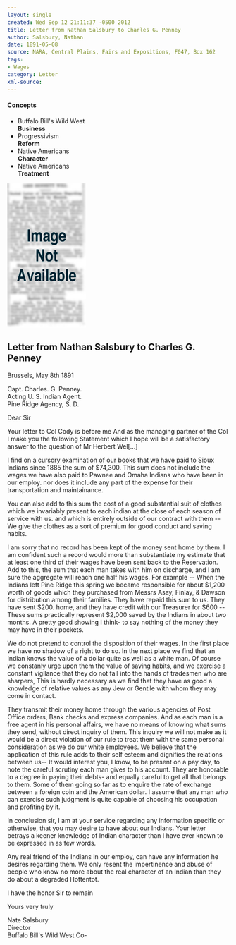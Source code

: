 ```yaml
---
layout: single
created: Wed Sep 12 21:11:37 -0500 2012
title: Letter from Nathan Salsbury to Charles G. Penney
author: Salsbury, Nathan
date: 1891-05-08
source: NARA, Central Plains, Fairs and Expositions, F047, Box 162
tags:
- Wages
category: Letter
xml-source: 
---
```

<div class="concepts">
    <h4>Concepts</h4>
    <div class="keywords">
        <ul>
            <li>
                <span title="BBWW:Business" style="background-color: transparent; ">
                    <a title="BBWW:Business" onmouseover="highlightSpan(this.getAttribute('title'))">
                        Buffalo Bill's Wild West <br>
                        <strong>Business</strong>
                    </a>
                </span>
            </li>
            <li>
                <span title="Progressivism:Reform" style="background-color: transparent; ">
                    <a title="Progressivism:Reform" onmouseover="highlightSpan(this.getAttribute('title'))">
                        Progressivism <br>
                        <strong>Reform</strong>
                    </a>
                </span>
            </li>
            <li>
                <span title="NA:Character" style="background-color: transparent; ">
                    <a title="NA:Character" onmouseover="highlightSpan(this.getAttribute('title'))">
                        Native Americans <br>
                        <strong>Character</strong>
                    </a>
                </span>
            </li>
            <li>
                <span title="NA:Treatment" style="background-color: transparent; ">
                    <a title="NA:Treatment" onmouseover="highlightSpan(this.getAttribute('title'))">
                        Native Americans <br>
                        <strong>Treatment</strong>
                    </a>
                </span>
            </li>
        </ul>
    </div>
</div>

![Image not available](/figures/default_document.png "Image not available")

## Letter from Nathan Salsbury to Charles G. Penney

Brussels, May 8th 1891

Capt. Charles. G. Penney.  
Acting U. S. Indian Agent.  
Pine Ridge Agency, S. D.

Dear Sir

Your letter to Col Cody is before me And as the managing partner of the Col I make you the following Statement which I hope will be a satisfactory answer to the question of Mr Herbert Wel[...]

I find on a cursory examination of our books that <span title="BBWW:Business" style="background-color: transparent; ">we have paid to Sioux Indians since 1885 the sum of $74,300. This sum does not include the wages we have also paid to Pawnee and Omaha Indians who have been in our employ. nor does it include any part of the expense for their transportation and maintainance.</span>

You can also add to this sum the cost of a <span title="BBWW:Business" style="background-color: transparent; ">good substantial suit of clothes which we invariably present to each indian at the close of each season of service with us. and which is entirely outside of our contract with them</span> -- <span title="Progressivism:Reform" style="background-color: transparent; ">We give the clothes as a sort of premium for good conduct and saving habits</span>.

I am sorry that no record has been kept of the money sent home by them. I am confident such a record would more than substantiate my estimate that at least one third of their wages have been sent back to the Reservation. Add to this, the sum that each man takes with him on discharge, and I am sure the aggregate will reach one half his wages. For example -- <span title="BBWW:Business" style="background-color: transparent; ">When the Indians left Pine Ridge this spring we became responsible for about $1,200 worth of goods which they purchased from Messrs Asay, Finlay, & Dawson for distribution among their families. <span title="Progressivism:Reform" style="background-color: transparent; ">They have repaid this sum to us. They have sent $200. home, and they have credit with our Treasurer for $600 -- These sums practically represent $2,000 saved by the Indians in about two months.</span></span> A pretty good showing I think- to say nothing of the money they may have in their pockets.

We do not pretend to control the disposition of their wages. In the first place we have no shadow of a right to do so. In the next place <span title="NA:Character" style="background-color: transparent; ">we find that an Indian knows the value of a dollar quite as well as a white man</span>. Of course <span title="Progressivism:Reform" style="background-color: transparent; ">we constanly urge upon them the value of saving habits, and we exercise a constant vigilance that they do not fall into the hands of tradesmen who are sharpers, This is hardly necessary as we find that they have as good a knowledge of relative values as any Jew or Gentile with whom they may come in contact</span>.

<span title="Image:Moral" style="background-color: transparent; ">They transmit their money home through the various agencies of Post Office orders, Bank checks and express companies. And as each man is a free agent in his personal affairs, we have no means of knowing what sums they send, without direct inquiry of them. This inquiry we will not make as it would be <span title="NA:Treatment" style="background-color: transparent; ">a direct violation of our rule to treat them with the same personal consideration as we do our white employees</span></span>. We believe that the application of this rule adds to their self esteem and dignifies the relations between us--
It would interest you, I know, to be present on a pay day, to <span title="NA:Character" style="background-color: transparent; ">note the careful scrutiny each man gives to his account. They are honorable to a degree in paying their debts- and equally careful to get all that belongs to them. Some of them going so far as to enquire the rate of exchange between a foreign coin and the American dollar. I assume that any man who can exercise such judgment is quite capable of choosing his occupation and profiting by it</span>.

In conclusion sir, I am at your service regarding any information specific or otherwise, that you may desire to have about our Indians. Your letter betrays a keener knowledge of Indian character than I have ever known to be expressed in as few words.

Any real friend of the Indians in our employ, can have any information he desires regarding them. We only resent the impertinence and abuse of people who know no more about the real character of an Indian than they do about a degraded Hottentot.

I have the honor Sir to remain

Yours very truly

Nate Salsbury  
Director  
Buffalo Bill's Wild West Co-